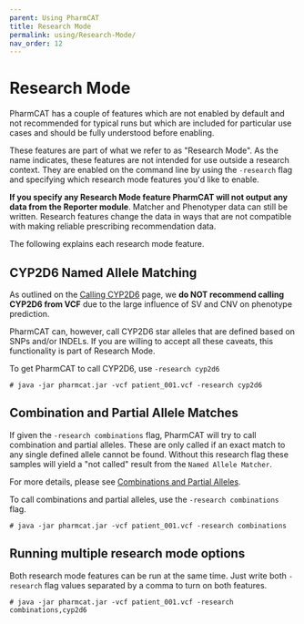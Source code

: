 ```yaml
---
parent: Using PharmCAT
title: Research Mode
permalink: using/Research-Mode/
nav_order: 12
---
```

# Research Mode

PharmCAT has a couple of features which are not enabled by default and not recommended for typical runs but which are
included for particular use cases and should be fully understood before enabling.

These features are part of what we refer to as "Research Mode". As the name indicates, these features are not intended
for use outside a research context. They are enabled on the command line by using the `-research` flag and specifying
which research mode features you'd like to enable.

__If you specify any Research Mode feature PharmCAT will not output any data from the Reporter module__. Matcher and
Phenotyper data can still be written. Research features change the data in ways that are not compatible with making 
reliable prescribing recommendation data.

The following explains each research mode feature.


## CYP2D6 Named Allele Matching

As outlined on the [Calling CYP2D6](/using/Calling-CYP2D6) page, we **do NOT recommend calling CYP2D6 from VCF** due to
the large influence of SV and CNV on phenotype prediction.

PharmCAT can, however, call CYP2D6 star alleles that are defined based on SNPs and/or INDELs. If you are willing to
accept all these caveats, this functionality is part of Research Mode.

To get PharmCAT to call CYP2D6, use `-research cyp2d6`

```console
# java -jar pharmcat.jar -vcf patient_001.vcf -research cyp2d6
```


## Combination and Partial Allele Matches

If given the `-research combinations` flag, PharmCAT will try to call combination and partial alleles.
These are only called if an exact match to any single defined allele cannot be found.
Without this research flag these samples will yield a "not called" result from the `Named Allele Matcher`.

For more details, please see
[Combinations and Partial Alleles](/methods/NamedAlleleMatcher-101#combinations-and-partial-alleles).

To call combinations and partial alleles, use the `-research combinations` flag.

```console
# java -jar pharmcat.jar -vcf patient_001.vcf -research combinations
```


## Running multiple research mode options

Both research mode features can be run at the same time. Just write both `-research` flag values separated by a comma
to turn on both features.

```console
# java -jar pharmcat.jar -vcf patient_001.vcf -research combinations,cyp2d6
```
